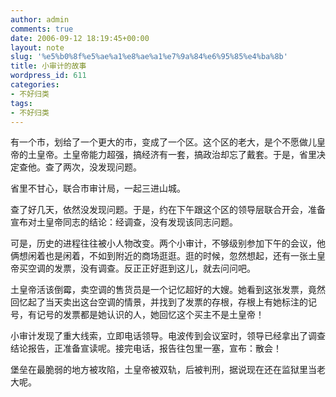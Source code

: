 ```yaml
---
author: admin
comments: true
date: 2006-09-12 18:19:45+00:00
layout: note
slug: '%e5%b0%8f%e5%ae%a1%e8%ae%a1%e7%9a%84%e6%95%85%e4%ba%8b'
title: 小审计的故事
wordpress_id: 611
categories:
- 不好归类
tags:
- 不好归类
---
```


有一个市，划给了一个更大的市，变成了一个区。这个区的老大，是个不愿做儿皇帝的土皇帝。土皇帝能力超强，搞经济有一套，搞政治却忘了戴套。于是，省里决定查他。查了两次，没发现问题。

省里不甘心，联合市审计局，一起三进山城。

查了好几天，依然没发现问题。于是，约在下午跟这个区的领导层联合开会，准备宣布对土皇帝同志的结论：经调查，没有发现该同志问题。

可是，历史的进程往往被小人物改变。两个小审计，不够级别参加下午的会议，他俩想闲着也是闲着，不如到附近的商场逛逛。逛的时候，忽然想起，还有一张土皇帝买空调的发票，没有调查。反正正好逛到这儿，就去问问吧。

土皇帝活该倒霉，卖空调的售货员是一个记忆超好的大嫂。她看到这张发票，竟然回忆起了当天卖出这台空调的情景，并找到了发票的存根，存根上有她标注的记号，有记号的发票都是她认识的人，她回忆这个买主不是土皇帝！

小审计发现了重大线索，立即电话领导。电波传到会议室时，领导已经拿出了调查结论报告，正准备宣读呢。接完电话，报告往包里一塞，宣布：散会！

堡垒在最脆弱的地方被攻陷，土皇帝被双轨，后被判刑，据说现在还在监狱里当老大呢。

